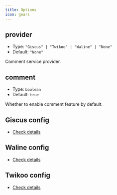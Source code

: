 ```yaml
---
title: Options
icon: gears
---
```


## provider <Badge text="Plugin Option Only" type="warning"/>

- Type: `"Giscus" | "Twikoo" | "Waline" | "None"`
- Default: `"None"`

Comment service provider.

## comment

- Type: `boolean`
- Default: `true`

Whether to enable comment feature by default.

## Giscus config

- [Check details](giscus.md)

## Waline config

- [Check details](waline.md)

## Twikoo config

- [Check details](twikoo.md)
